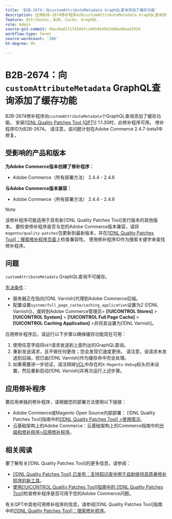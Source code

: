 ```yaml
---
title: 'B2B-2674：向customAttributeMetadata GraphQL查询添加了缓存功能'
description: 应用B2B-2674修补程序以向customAttributeMetadata GraphQL查询添加缓存功能。
feature: Attributes, B2B, Cache, GraphQL
role: Admin
source-git-commit: 49ac8ad1f174546fcc0454645b2480a40ead2924
workflow-type: tm+mt
source-wordcount: '380'
ht-degree: 0%

---
```


# B2B-2674：向`customAttributeMetadata` GraphQL查询添加了缓存功能

B2B-2674修补程序向`customAttributeMetadata`个GraphQL查询添加了缓存功能。 安装[[!DNL Quality Patches Tool (QPT)]](https://experienceleague.adobe.com/en/docs/commerce-knowledge-base/kb/announcements/commerce-announcements/magento-quality-patches-released-new-tool-to-self-serve-quality-patches) 1.1.30时，此修补程序可用。 修补程序ID为B2B-2674。 请注意，该问题计划在Adobe Commerce 2.4.7-beta1中修复。

## 受影响的产品和版本

**为Adobe Commerce版本创建了修补程序：**

* Adobe Commerce（所有部署方法） 2.4.4 - 2.4.6

**与Adobe Commerce版本兼容：**

* Adobe Commerce（所有部署方法） 2.4.4 - 2.4.6

>[!NOTE]
>
>该修补程序可能适用于具有新[!DNL Quality Patches Tool]发行版本的其他版本。 要检查修补程序是否与您的Adobe Commerce版本兼容，请将`magento/quality-patches`包更新到最新版本，并在[[!DNL Quality Patches Tool]：搜索修补程序页面](https://experienceleague.adobe.com/tools/commerce-quality-patches/index.html)上检查兼容性。 使用修补程序ID作为搜索关键字来查找修补程序。

## 问题

`customAttributeMetadata` GraphQL查询不可缓存。

<u>先决条件</u>：

* 服务器正在指向[!DNL Varnish]代理到Adobe Commerce后端。
* 配置设置`system/full_page_cache/caching_application`设置为&#x200B;*2* ([!DNL Varnish])，或转到Adobe Commerce管理员> **[!UICONTROL Stores]** > **[!UICONTROL System]** > **[!UICONTROL Full Page Cache]** > **[!UICONTROL Caching Application]** >并将其设置为[!DNL Varnish]。

应用修补程序后，请运行以下步骤以确保缓存功能现在可用：

1. 使用任意字段将`GET`请求发送到上面列出的GraphQL查询。
1. 重新发送请求，且不做任何更改；您会发现它速度更快。 请注意，该请求未发送到后端，但已由[!DNL Varnish]作为缓存命中完全处理。
1. 如果需要进一步验证，请注释掉[VCL](https://github.com/magento/magento2/blob/2.4-develop/app/code/Magento/PageCache/etc/varnish6.vcl#L239)中存在的`X-Magento-Debug`标头的未设置，然后重新启动[!DNL Varnish]并再次运行上述步骤。

## 应用修补程序

要应用单独的修补程序，请根据您的部署方法使用以下链接：

* Adobe Commerce或Magento Open Source内部部署： [!DNL Quality Patches Tool]指南中的[[!DNL Quality Patches Tool] >使用情况](https://experienceleague.adobe.com/docs/commerce-operations/tools/quality-patches-tool/usage.html)。
* 云基础架构上的Adobe Commerce：云基础架构上的Commerce指南中的[升级和修补程序>应用修补程序](https://experienceleague.adobe.com/docs/commerce-cloud-service/user-guide/develop/upgrade/apply-patches.html)。

## 相关阅读

要了解有关[!DNL Quality Patches Tool]的更多信息，请参阅：

* [[!DNL Quality Patches Tool] 已发布：支持知识库中用于自助提供高质量修补程序的新工具](https://experienceleague.adobe.com/en/docs/commerce-knowledge-base/kb/announcements/commerce-announcements/magento-quality-patches-released-new-tool-to-self-serve-quality-patches)。
* [使用[!UICONTROL Quality Patches Tool]指南中的 [!DNL Quality Patches Tool]](/help/tools/quality-patches-tool/patches-available-in-qpt/check-patch-for-magento-issue-with-magento-quality-patches.md)检查修补程序是否可用于您的Adobe Commerce问题。


有关QPT中其他可用修补程序的信息，请参阅[!DNL Quality Patches Tool]指南中的[[!DNL Quality Patches Tool]：搜索修补程序](https://experienceleague.adobe.com/tools/commerce-quality-patches/index.html)。
